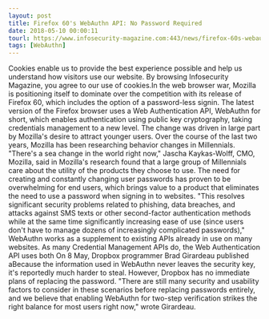 ```yaml
---
layout: post
title: Firefox 60's WebAuthn API: No Password Required
date: 2018-05-10 00:00:11
tourl: https://www.infosecurity-magazine.com:443/news/firefox-60s-webauthn-api-no/
tags: [WebAuthn]
---
```

Cookies enable us to provide the best experience possible and help us understand how visitors use our website. By browsing Infosecurity Magazine, you agree to our use of cookies.In the web browser war, Mozilla is positioning itself to dominate over the competition with its release of Firefox 60, which includes the option of a password-less signin. The latest version of the Firefox browser uses a Web Authentication API, WebAuthn for short, which enables authentication using public key cryptography, taking credentials management to a new level. The change was driven in large part by Mozilla's desire to attract younger users. Over the course of the last two years, Mozilla has been researching behavior changes in Millennials. "There's a sea change in the world right now," Jascha Kaykas-Wolff, CMO, Mozilla, said in Mozilla's research found that a large group of Millennials care about the utility of the products they choose to use. The need for creating and constantly changing user passwords has proven to be overwhelming for end users, which brings value to a product that eliminates the need to use a password when signing in to websites. "This resolves significant security problems related to phishing, data breaches, and attacks against SMS texts or other second-factor authentication methods while at the same time significantly increasing ease of use (since users don't have to manage dozens of increasingly complicated passwords)," WebAuthn works as a supplement to existing APIs already in use on many websites. As many Credential Management APIs do, the Web Authentication API uses both On 8 May, Dropbox programmer Brad Girardeau published aBecause the information used in WebAuthn never leaves the security key, it's reportedly much harder to steal. However, Dropbox has no immediate plans of replacing the password. "There are still many security and usability factors to consider in these scenarios before replacing passwords entirely, and we believe that enabling WebAuthn for two-step verification strikes the right balance for most users right now," wrote Girardeau.